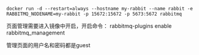 ```shell
docker run -d --restart=always --hostname my-rabbit --name rabbit -e RABBITMQ_NODENAME=my-rabbit -p 15672:15672 -p 5673:5672 rabbitmq
```

页面管理需要进入镜像中开启，开启命令： rabbitmq-plugins enable rabbitmq_management

管理页面的用户名和密码都是guest
